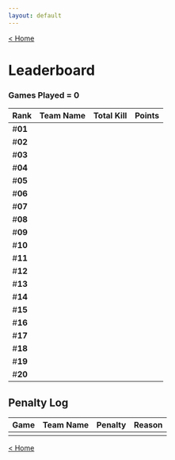 ```yaml
---
layout: default
---
```


[< Home](https://kanziebub.github.io/ProjectSEA/)

# **Leaderboard**

### Games Played = 0

|  Rank   | **Team Name**         | Total Kill | **Points** |
|:--------|:----------------------|:-----------|:-----------|
| #**01** |                       |            |            |
| #**02** |                       |            |            |
| #**03** |                       |            |            |
| #**04** |                       |            |            |
| #**05** |                       |            |            |
| #**06** |                       |            |            |
| #**07** |                       |            |            |
| #**08** |                       |            |            |
| #**09** |                       |            |            |
| #**10** |                       |            |            |
| #**11** |                       |            |            |
| #**12** |                       |            |            |
| #**13** |                       |            |            |
| #**14** |                       |            |            |
| #**15** |                       |            |            |
| #**16** |                       |            |            |
| #**17** |                       |            |            |
| #**18** |                       |            |            |
| #**19** |                       |            |            |
| #**20** |                       |            |            |

## Penalty Log

|  Game  | Team Name | Penalty | Reason                |
|:-------|:----------|:--------|:----------------------|
|        |           |         |                       |

[< Home](https://kanziebub.github.io/ProjectSEA/)
